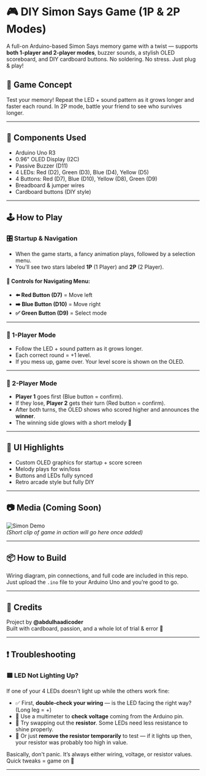 # 🎮 DIY Simon Says Game (1P & 2P Modes)

A full-on Arduino-based Simon Says memory game with a twist — supports **both 1-player and 2-player modes**, buzzer sounds, a stylish OLED scoreboard, and DIY cardboard buttons. No soldering. No stress. Just plug & play!

## 🧠 Game Concept

Test your memory! Repeat the LED + sound pattern as it grows longer and faster each round. In 2P mode, battle your friend to see who survives longer.

---

## 🔧 Components Used

- Arduino Uno R3
- 0.96" OLED Display (I2C)
- Passive Buzzer (D11)
- 4 LEDs: Red (D2), Green (D3), Blue (D4), Yellow (D5)
- 4 Buttons: Red (D7), Blue (D10), Yellow (D8), Green (D9)
- Breadboard & jumper wires
- Cardboard buttons (DIY style)

---

## 🕹️ How to Play

### 🎛️ Startup & Navigation

- When the game starts, a fancy animation plays, followed by a selection menu.
- You'll see two stars labeled **1P** (1 Player) and **2P** (2 Player).

#### 🔘 Controls for Navigating Menu:
- **⬅️ Red Button (D7)** = Move left  
- **➡️ Blue Button (D10)** = Move right  
- **✅ Green Button (D9)** = Select mode  

---

### 👤 1-Player Mode
- Follow the LED + sound pattern as it grows longer.
- Each correct round = +1 level.
- If you mess up, game over. Your level score is shown on the OLED.

---

### 👥 2-Player Mode
- **Player 1** goes first (Blue button = confirm).
- If they lose, **Player 2** gets their turn (Red button = confirm).
- After both turns, the OLED shows who scored higher and announces the **winner**.
- The winning side glows with a short melody 🎵

---

## 🎨 UI Highlights

- Custom OLED graphics for startup + score screen
- Melody plays for win/loss
- Buttons and LEDs fully synced
- Retro arcade style but fully DIY

---

## 📷 Media (Coming Soon)

![Simon Demo](assets/simon-demo.gif)  
*(Short clip of game in action will go here once added)*

---

## 📦 How to Build

Wiring diagram, pin connections, and full code are included in this repo. Just upload the `.ino` file to your Arduino Uno and you’re good to go.

---

## 🤝 Credits

Project by **@abdulhaadicoder**  
Built with cardboard, passion, and a whole lot of trial & error 💪

---

## ❗ Troubleshooting

### 🟥 LED Not Lighting Up?

If one of your 4 LEDs doesn't light up while the others work fine:

- ✅ First, **double-check your wiring** — is the LED facing the right way? (Long leg = +)
- 🔌 Use a multimeter to **check voltage** coming from the Arduino pin.
- 🔁 Try swapping out the **resistor**. Some LEDs need less resistance to shine properly.
- 🚫 Or just **remove the resistor temporarily** to test — if it lights up then, your resistor was probably too high in value.

Basically, don't panic. It’s always either wiring, voltage, or resistor values. Quick tweaks = game on 🎯

---


